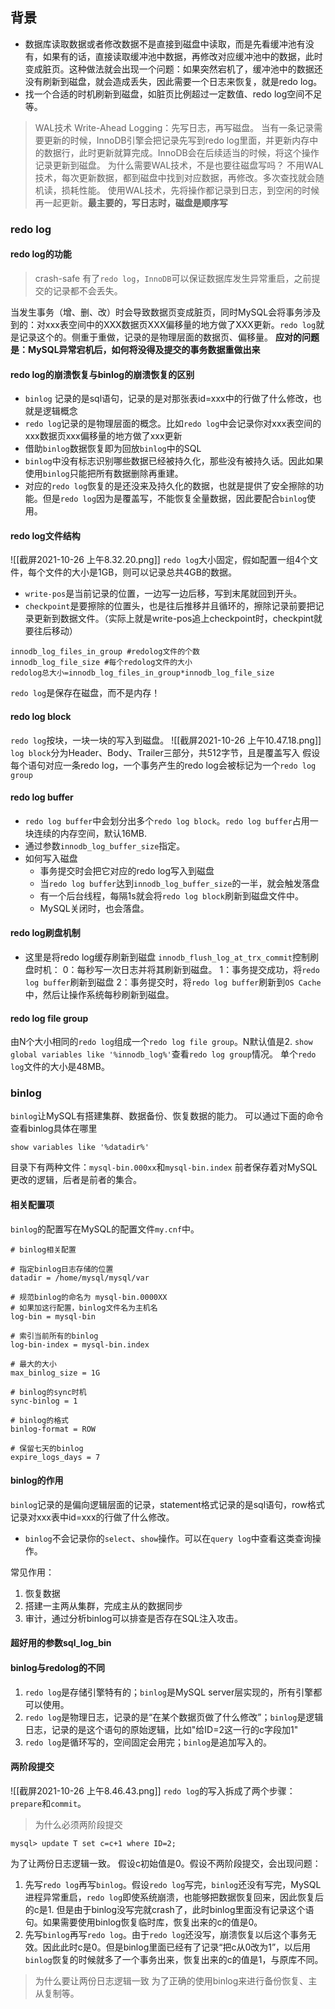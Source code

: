 ## 背景
- 数据库读取数据或者修改数据不是直接到磁盘中读取，而是先看缓冲池有没有，如果有的话，直接读取缓冲池中数据，再修改对应缓冲池中的数据，此时变成脏页。这种做法就会出现一个问题：如果突然宕机了，缓冲池中的数据还没有刷新到磁盘，就会造成丢失，因此需要一个日志来恢复，就是redo log。
- 找一个合适的时机刷新到磁盘，如脏页比例超过一定数值、redo log空间不足等。


> WAL技术
Write-Ahead Logging：先写日志，再写磁盘。
当有一条记录需要更新的时候，InnoDB引擎会把记录先写到redo log里面，并更新内存中的数据行，此时更新就算完成。InnoDB会在后续适当的时候，将这个操作记录更新到磁盘。
为什么需要WAL技术，不是也要往磁盘写吗？
不用WAL技术，每次更新数据，都到磁盘中找到对应数据，再修改。多次查找就会随机读，损耗性能。
使用WAL技术，先将操作都记录到日志，到空闲的时候再一起更新。**最主要的，写日志时，磁盘是顺序写**

### redo log
#### redo log的功能
> crash-safe
有了`redo log`，`InnoDB`可以保证数据库发生异常重启，之前提交的记录都不会丢失。

当发生事务（增、删、改）时会导致数据页变成脏页，同时MySQL会将事务涉及到的：对xxx表空间中的XXX数据页XXX偏移量的地方做了XXX更新。`redo log`就是记录这个的。侧重于重做，记录的是物理层面的数据页、偏移量。
**应对的问题是：MySQL异常宕机后，如何将没得及提交的事务数据重做出来**
#### redo log的崩溃恢复与binlog的崩溃恢复的区别
- `binlog` 记录的是sql语句，记录的是对那张表id=xxx中的行做了什么修改，也就是逻辑概念
- `redo log`记录的是物理层面的概念。比如`redo log`中会记录你对xxx表空间的xxx数据页xxx偏移量的地方做了xxx更新
- 借助`binlog`数据恢复即为回放`binlog`中的SQL
- `binlog`中没有标志识别哪些数据已经被持久化，那些没有被持久话。因此如果使用`binlog`只能把所有数据删除再重建。
- 对应的`redo log`恢复的是还没来及持久化的数据，也就是提供了安全擦除的功能。但是`redo log`因为是覆盖写，不能恢复全量数据，因此要配合`binlog`使用。
#### redo log文件结构
![[截屏2021-10-26 上午8.32.20.png]]
`redo log`大小固定，假如配置一组4个文件，每个文件的大小是1GB，则可以记录总共4GB的数据。
- `write-pos`是当前记录的位置，一边写一边后移，写到末尾就回到开头。
- `checkpoint`是要擦除的位置头，也是往后推移并且循环的，擦除记录前要把记录更新到数据文件。（实际上就是write-pos追上checkpoint时，checkpint就要往后移动）

```
innodb_log_files_in_group #redolog文件的个数
innodb_log_file_size #每个redolog文件的大小
redolog总大小=innodb_log_files_in_group*innodb_log_file_size
```

`redo log`是保存在磁盘，而不是内存！

#### redo log block
`redo log`按块，一块一块的写入到磁盘。
![[截屏2021-10-26 上午10.47.18.png]]
`log block`分为Header、Body、Trailer三部分，共512字节，且是覆盖写入
假设每个语句对应一条redo log，一个事务产生的redo log会被标记为一个`redo log group`

#### redo log buffer
- `redo log buffer`中会划分出多个`redo log block`。`redo log buffer`占用一块连续的内存空间，默认16MB.
- 通过参数`innodb_log_buffer_size`指定。
- 如何写入磁盘
    - 事务提交时会把它对应的redo log写入到磁盘
    - 当`redo log buffer`达到`innodb_log_buffer_size`的一半，就会触发落盘
    - 有一个后台线程，每隔1s就会将`redo log block`刷新到磁盘文件中。
    - MySQL关闭时，也会落盘。

#### redo log刷盘机制
- 这里是将redo log缓存刷新到磁盘
`innodb_flush_log_at_trx_commit`控制刷盘时机：
0：每秒写一次日志并将其刷新到磁盘。
1：事务提交成功，将`redo log buffer`刷新到磁盘
2：事务提交时，将`redo log buffer`刷新到`OS Cache`中，然后让操作系统每秒刷新到磁盘。

#### redo log file group
由N个大小相同的`redo log`组成一个`redo log file group`。N默认值是2.
`show global variables like '%innodb_log%'`查看`redo log group`情况。
单个`redo log`文件的大小是48MB。

### binlog
`binlog`让MySQL有搭建集群、数据备份、恢复数据的能力。
可以通过下面的命令查看binlog具体在哪里
```
show variables like '%datadir%'
```
目录下有两种文件：`mysql-bin.000xx`和`mysql-bin.index`
前者保存着对MySQL更改的逻辑，后者是前者的集合。

#### 相关配置项
`binlog`的配置写在MySQL的配置文件`my.cnf`中。
```[mysqld]
# binlog相关配置

# 指定binlog日志存储的位置
datadir = /home/mysql/mysql/var

# 规范binlog的命名为 mysql-bin.0000XX
# 如果加这行配置，binlog文件名为主机名
log-bin = mysql-bin

# 索引当前所有的binlog
log-bin-index = mysql-bin.index

# 最大的大小
max_binlog_size = 1G

# binlog的sync时机
sync-binlog = 1

# binlog的格式
binlog-format = ROW

# 保留七天的binlog
expire_logs_days = 7

```

#### binlog的作用
`binlog`记录的是偏向逻辑层面的记录，statement格式记录的是sql语句，row格式记录对xxx表中id=xxx的行做了什么修改。
- `binlog`不会记录你的`select`、`show`操作。可以在`query log`中查看这类查询操作。

常见作用：
1. 恢复数据
2. 搭建一主两从集群，完成主从的数据同步
3. 审计，通过分析binlog可以排查是否存在SQL注入攻击。

#### 超好用的参数sql_log_bin



#### binlog与redolog的不同
1. `redo log`是存储引擎特有的；`binlog`是MySQL server层实现的，所有引擎都可以使用。
2. `redo log`是物理日志，记录的是“在某个数据页做了什么修改”；`binlog`是逻辑日志，记录的是这个语句的原始逻辑，比如"给ID=2这一行的c字段加1"
3. `redo log`是循环写的，空间固定会用完；`binlog`是追加写入的。

#### 两阶段提交
![[截屏2021-10-26 上午8.46.43.png]]
`redo log`的写入拆成了两个步骤：`prepare`和`commit`。

> 为什么必须两阶段提交
```
mysql> update T set c=c+1 where ID=2;
```
为了让两份日志逻辑一致。
假设c初始值是0。假设不两阶段提交，会出现问题：
1. 先写`redo log`再写`binlog`。假设`redo log`写完，`binlog`还没有写完，MySQL进程异常重启，`redo log`即使系统崩溃，也能够把数据恢复回来，因此恢复后的c是1.
    但是由于binlog没写完就crash了，此时binlog里面没有记录这个语句。如果需要使用binlog恢复临时库，恢复出来的c的值是0。
2. 先写`binlog`再写`redo log`。由于`redo log`还没写，崩溃恢复以后这个事务无效。因此此时c是0。但是binlog里面已经有了记录“把c从0改为1”，以后用`binlog`恢复的时候就多了一个事务出来，恢复出来的c的值是1，与原库不同。
> 为什么要让两份日志逻辑一致
为了正确的使用binlog来进行备份恢复、主从复制等。